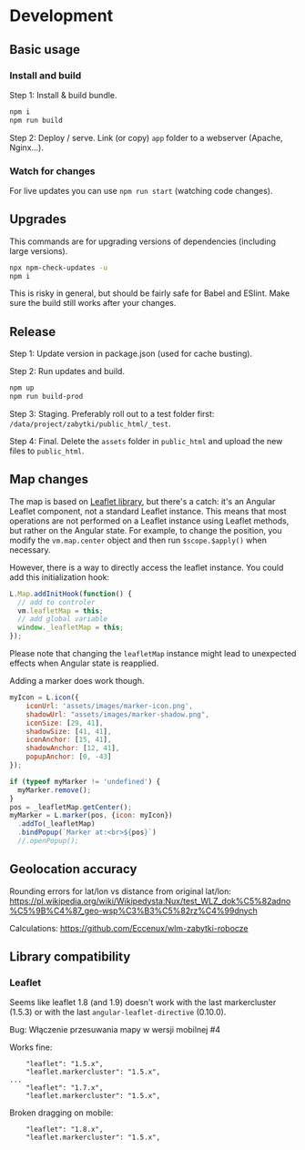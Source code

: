 Development
===========

Basic usage
-----------

### Install and build

Step 1: Install & build bundle.
```bash
npm i
npm run build
```
Step 2: Deploy / serve.
Link (or copy) `app` folder to a webserver (Apache, Nginx...).

### Watch for changes

For live updates you can use `npm run start` (watching code changes).

Upgrades
--------

This commands are for upgrading versions of dependencies (including large versions).
```bash
npx npm-check-updates -u
npm i
```
This is risky in general, but should be fairly safe for Babel and ESlint.
Make sure the build still works after your changes.

Release
-------
Step 1: Update version in package.json (used for cache busting).

Step 2: Run updates and build.
```bash
npm up
npm run build-prod
```

Step 3: Staging.
Preferably roll out to a test folder first: `/data/project/zabytki/public_html/_test`.

Step 4: Final.
Delete the `assets` folder in `public_html` and upload the new files to `public_html`.

Map changes
--------------------

The map is based on [Leaflet library](https://leafletjs.com/), but there's a catch: it's an Angular Leaflet component, not a standard Leaflet instance.
This means that most operations are not performed on a Leaflet instance using Leaflet methods, but rather on the Angular state.
For example, to change the position, you modify the `vm.map.center` object and then run `$scope.$apply()` when necessary.

However, there is a way to directly access the leaflet instance. You could add this initialization hook:

```js
L.Map.addInitHook(function() {
  // add to controler
  vm.leafletMap = this;
  // add global variable
  window._leafletMap = this;
});
```

Please note that changing the `leafletMap` instance might lead to unexpected effects when Angular state is reapplied.

Adding a marker does work though.
```js
myIcon = L.icon({
    iconUrl: 'assets/images/marker-icon.png',
    shadowUrl: "assets/images/marker-shadow.png",
    iconSize: [29, 41],
    shadowSize: [41, 41],
    iconAnchor: [15, 41],
    shadowAnchor: [12, 41],
    popupAnchor: [0, -43]
});

if (typeof myMarker != 'undefined') {
  myMarker.remove();
}
pos = _leafletMap.getCenter();
myMarker = L.marker(pos, {icon: myIcon})
  .addTo(_leafletMap)
  .bindPopup(`Marker at:<br>${pos}`)
  //.openPopup();
```

Geolocation accuracy
----------------------
Rounding errors for lat/lon vs distance from original lat/lon:
https://pl.wikipedia.org/wiki/Wikipedysta:Nux/test_WLZ_dok%C5%82adno%C5%9B%C4%87_geo-wsp%C3%B3%C5%82rz%C4%99dnych

Calculations:
https://github.com/Eccenux/wlm-zabytki-robocze

Library compatibility
--------------------------

### Leaflet

Seems like leaflet 1.8 (and 1.9) doesn't work with the last markercluster (1.5.3) 
or with the last `angular-leaflet-directive` (0.10.0).

Bug: Włączenie przesuwania mapy w wersji mobilnej #4

Works fine:
```
    "leaflet": "1.5.x",
    "leaflet.markercluster": "1.5.x",
...
    "leaflet": "1.7.x",
    "leaflet.markercluster": "1.5.x",
```

Broken dragging on mobile:
```
    "leaflet": "1.8.x",
    "leaflet.markercluster": "1.5.x",
```
